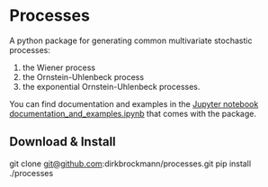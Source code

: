 # Processes

A python package for generating common multivariate stochastic processes:

1. the Wiener process
2. the Ornstein-Uhlenbeck process
3. the exponential Ornstein-Uhlenbeck processes.

You can find documentation and examples in the [Jupyter notebook documentation_and_examples.ipynb]() that comes with the package. 

## Download & Install

  git clone git@github.com:dirkbrockmann/processes.git
  pip install ./processes
